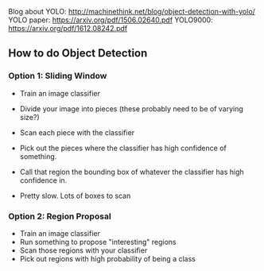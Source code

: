 Blog about YOLO: http://machinethink.net/blog/object-detection-with-yolo/
YOLO paper: https://arxiv.org/pdf/1506.02640.pdf
YOLO9000: https://arxiv.org/pdf/1612.08242.pdf

## How to do Object Detection

### Option 1: Sliding Window
* Train an image classifier
* Divide your image into pieces (these probably need to be of varying size?)
* Scan each piece with the classifier
* Pick out the pieces where the classifier has high confidence of something.
* Call that region the bounding box of whatever the classifier has high confidence in.

* Pretty slow. Lots of boxes to scan

### Option 2: Region Proposal
* Train an image classifier
* Run something to propose "interesting" regions
* Scan those regions with your classifier
* Pick out regions with high probability of being a class
